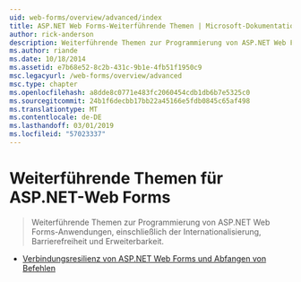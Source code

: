 ```yaml
---
uid: web-forms/overview/advanced/index
title: ASP.NET Web Forms-Weiterführende Themen | Microsoft-Dokumentation
author: rick-anderson
description: Weiterführende Themen zur Programmierung von ASP.NET Web Forms-Anwendungen, einschließlich der Internationalisierung, Barrierefreiheit und Erweiterbarkeit.
ms.author: riande
ms.date: 10/18/2014
ms.assetid: e7b68e52-8c2b-431c-9b1e-4fb51f1950c9
msc.legacyurl: /web-forms/overview/advanced
msc.type: chapter
ms.openlocfilehash: a8dde8c0771e483fc2060454cdb1db6b7e5325c0
ms.sourcegitcommit: 24b1f6decbb17bb22a45166e5fdb0845c65af498
ms.translationtype: MT
ms.contentlocale: de-DE
ms.lasthandoff: 03/01/2019
ms.locfileid: "57023337"
---
```

<a name="aspnet-web-forms-advanced-topics"></a>Weiterführende Themen für ASP.NET-Web Forms
====================
> Weiterführende Themen zur Programmierung von ASP.NET Web Forms-Anwendungen, einschließlich der Internationalisierung, Barrierefreiheit und Erweiterbarkeit.


- [Verbindungsresilienz von ASP.NET Web Forms und Abfangen von Befehlen](aspnet-web-forms-connection-resiliency-and-command-interception.md)
